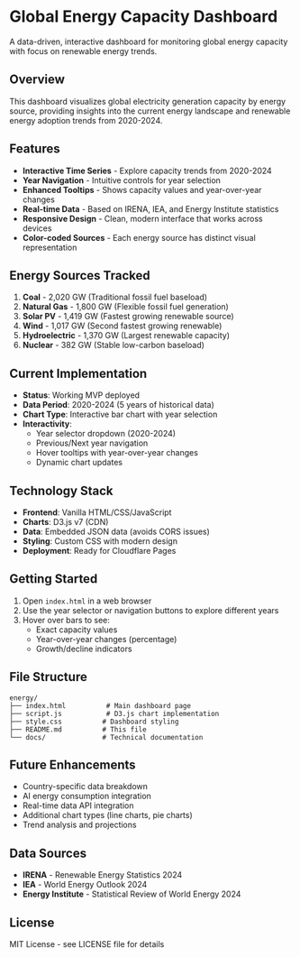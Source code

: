# Global Energy Capacity Dashboard

A data-driven, interactive dashboard for monitoring global energy capacity with focus on renewable energy trends.

## Overview

This dashboard visualizes global electricity generation capacity by energy source, providing insights into the current energy landscape and renewable energy adoption trends from 2020-2024.

## Features

- **Interactive Time Series** - Explore capacity trends from 2020-2024
- **Year Navigation** - Intuitive controls for year selection
- **Enhanced Tooltips** - Shows capacity values and year-over-year changes
- **Real-time Data** - Based on IRENA, IEA, and Energy Institute statistics
- **Responsive Design** - Clean, modern interface that works across devices
- **Color-coded Sources** - Each energy source has distinct visual representation

## Energy Sources Tracked

1. **Coal** - 2,020 GW (Traditional fossil fuel baseload)
2. **Natural Gas** - 1,800 GW (Flexible fossil fuel generation)
3. **Solar PV** - 1,419 GW (Fastest growing renewable source)
4. **Wind** - 1,017 GW (Second fastest growing renewable)
5. **Hydroelectric** - 1,370 GW (Largest renewable capacity)
6. **Nuclear** - 382 GW (Stable low-carbon baseload)

## Current Implementation

- **Status**: Working MVP deployed
- **Data Period**: 2020-2024 (5 years of historical data)
- **Chart Type**: Interactive bar chart with year selection
- **Interactivity**:
  - Year selector dropdown (2020-2024)
  - Previous/Next year navigation
  - Hover tooltips with year-over-year changes
  - Dynamic chart updates

## Technology Stack

- **Frontend**: Vanilla HTML/CSS/JavaScript
- **Charts**: D3.js v7 (CDN)
- **Data**: Embedded JSON data (avoids CORS issues)
- **Styling**: Custom CSS with modern design
- **Deployment**: Ready for Cloudflare Pages

## Getting Started

1. Open `index.html` in a web browser
2. Use the year selector or navigation buttons to explore different years
3. Hover over bars to see:
   - Exact capacity values
   - Year-over-year changes (percentage)
   - Growth/decline indicators

## File Structure

```
energy/
├── index.html          # Main dashboard page
├── script.js           # D3.js chart implementation
├── style.css          # Dashboard styling
├── README.md          # This file
└── docs/              # Technical documentation
```

## Future Enhancements

- Country-specific data breakdown
- AI energy consumption integration
- Real-time data API integration
- Additional chart types (line charts, pie charts)
- Trend analysis and projections

## Data Sources

- **IRENA** - Renewable Energy Statistics 2024
- **IEA** - World Energy Outlook 2024
- **Energy Institute** - Statistical Review of World Energy 2024

## License

MIT License - see LICENSE file for details
